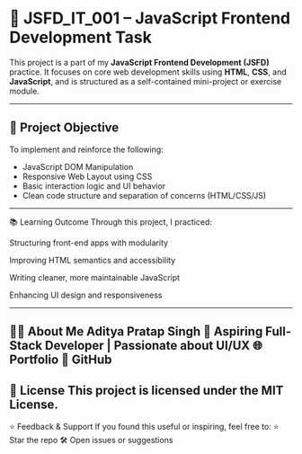 # 📁 JSFD_IT_001 – JavaScript Frontend Development Task

This project is a part of my **JavaScript Frontend Development (JSFD)** practice. It focuses on core web development skills using **HTML**, **CSS**, and **JavaScript**, and is structured as a self-contained mini-project or exercise module.

---

## 📌 Project Objective

To implement and reinforce the following:

- JavaScript DOM Manipulation
- Responsive Web Layout using CSS
- Basic interaction logic and UI behavior
- Clean code structure and separation of concerns (HTML/CSS/JS)

---
📚 Learning Outcome
Through this project, I practiced:

Structuring front-end apps with modularity

Improving HTML semantics and accessibility

Writing cleaner, more maintainable JavaScript

Enhancing UI design and responsiveness

---

🙋‍♂️ About Me
Aditya Pratap Singh
📌 Aspiring Full-Stack Developer | Passionate about UI/UX
🌐 Portfolio
🐙 GitHub
---

📜 License
This project is licensed under the MIT License.
---

⭐ Feedback & Support
If you found this useful or inspiring, feel free to:
⭐ Star the repo
🛠 Open issues or suggestions
